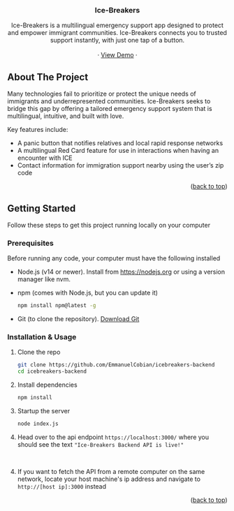 <!-- PROJECT LOGO -->
<br />
<div align="center">
  <!-- <a href="https://github.com/othneildrew/Best-README-Template">
    <img src="images/logo.png" alt="Logo" width="80" height="80">
  </a> -->

  <h3 align="center">Ice-Breakers</h3>

  <p align="center">
     Ice-Breakers is a multilingual emergency support app designed to protect and empower immigrant communities. Ice-Breakers connects you to trusted support instantly, with just one tap of a button. 
    <br />
    <br />
    &middot;
    <a href="https://github.com/othneildrew/Best-README-Template">View Demo</a>
    &middot;
  </p>
</div>

<!-- ABOUT THE PROJECT -->
## About The Project

Many technologies fail to prioritize or protect the unique needs of immigrants and underrepresented communities. Ice-Breakers seeks to bridge this gap by offering a tailored emergency support system that is multilingual, intuitive, and built with love.

Key features include:

- A panic button that notifies relatives and local rapid response networks
- A multilingual Red Card feature for use in interactions when having an encounter with ICE
- Contact information for immigration support nearby using the user’s zip code


<p align="right">(<a href="#readme-top">back to top</a>)</p>


<!-- GETTING STARTED -->
## Getting Started

Follow these steps to get this project running locally on your computer

### Prerequisites

Before running any code, your computer must have the following installed
* Node.js (v14 or newer).
  Install from https://nodejs.org or using a version manager like nvm.

* npm (comes with Node.js, but you can update it)
  ```sh
  npm install npm@latest -g
  ```

* Git (to clone the repository).
  [Download Git](https://git-scm.com/downloads)

### Installation & Usage

1. Clone the repo
   ```sh
   git clone https://github.com/EmmanuelCobian/icebreakers-backend
   cd icebreakers-backend
   ```
2. Install dependencies
   ```sh
   npm install
   ```
3. Startup the server
   ```sh
   node index.js
   ```
4. Head over to the api endpoint `https://localhost:3000/` where you should see the text `"Ice-Breakers Backend API is live!"`
<br />

4. If you want to fetch the API from a remote computer on the same network, locate your host machine's ip address and navigate to `http://[host ip]:3000` instead

<p align="right">(<a href="#readme-top">back to top</a>)</p>